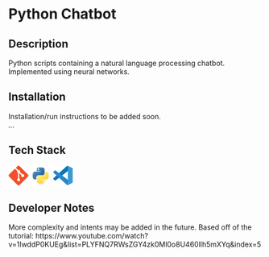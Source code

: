 # Python Chatbot

<h2>Description</h2>
Python scripts containing a natural language processing chatbot. Implemented using neural networks.
<br>
<h2>Installation</h2>
Installation/run instructions to be added soon.
<br>
<i>...</i>
<br>
<h2>Tech Stack</h2>
<div id ="badges">
  <img src="https://github.com/devicons/devicon/blob/master/icons/git/git-original.svg" title="Git" alt="Git" width="40" height="40">
  <img src="https://github.com/devicons/devicon/blob/master/icons/python/python-original.svg" title="Python" alt="Python" width="40" height="40">
  <img src="https://github.com/devicons/devicon/blob/master/icons/vscode/vscode-original.svg" title="VScode" alt="VScode" width="40" height="40">
</div>
<h2>Developer Notes</h2>
More complexity and intents may be added in the future.
Based off of the tutorial: https://www.youtube.com/watch?v=1lwddP0KUEg&list=PLYFNQ7RWsZGY4zk0Ml0o8U460llh5mXYq&index=5
<br>
